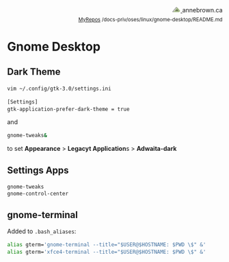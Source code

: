 <!-- Basic Github README.MD Header -->
<div style="text-align: right;"> 
	<a href="https://annebrown.ca">
		<img src="../../../static/img/logo-ab.png" width="20"/>
	</a> 
	annebrown.ca
</div>
<div style="text-align: right;">
	<sub>
		<a href="https://github.com/annebrown/?tab=repositories">MyRepos</a>
		/docs-priv/oses/linux/gnome-desktop/README.md
	</sub>
 </div>
<!-- End of Header -->


# Gnome Desktop

## Dark Theme

```bash
vim ~/.config/gtk-3.0/settings.ini
```

```bash
[Settings]
gtk-application-prefer-dark-theme = true
```

and

```bash
gnome-tweaks&
```

to set **Appearance** > **Legacyt Application**s > **Adwaita-dark**

## Settings Apps

```
gnome-tweaks
gnome-control-center
```

## gnome-terminal

Added to ```.bash_aliases```:

```bash
alias gterm='gnome-terminal --title="$USER@$HOSTNAME: $PWD \$" &'
alias gterm='xfce4-terminal --title="$USER@$HOSTNAME: $PWD \$" &'
```

